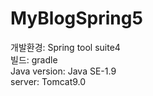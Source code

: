 # MyBlogSpring5

개발환경: Spring tool suite4  
빌드: gradle  
Java version: Java SE-1.9  
server: Tomcat9.0  
